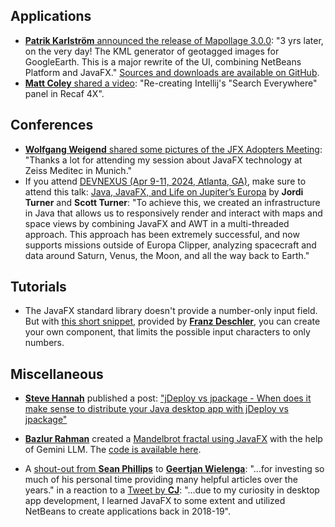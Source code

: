 ## Applications

* [**Patrik Karlström** announced the release of Mapollage 3.0.0](https://twitter.com/PatrikKarlstrom/status/1762215364845244834): "3 yrs later, on the very day! The KML generator of geotagged images for GoogleEarth. This is a major rewrite of the UI, combining NetBeans Platform and JavaFX." [Sources and downloads are available on GitHub](https://github.com/trixon/mapollage/releases/tag/v3.0.0).
* [**Matt Coley** shared a video](https://twitter.com/invokecoley/status/1764991484808380927): "Re-creating Intellij's "Search Everywhere" panel in Recaf 4X".

## Conferences

* [**Wolfgang Weigend** shared some pictures of the JFX Adopters Meeting](https://twitter.com/wolflook/status/1765356417760760283): "Thanks a lot for attending my session about JavaFX technology at Zeiss Meditec in Munich."
* If you attend [DEVNEXUS (Apr 9-11, 2024, Atlanta, GA)](https://twitter.com/devnexus), make sure to attend this talk: [Java, JavaFX, and Life on Jupiter’s Europa](https://devnexus.com/presentations/java-javafx-and-life-on-jupiter-s-europa/) by **Jordi Turner** and **Scott Turner**: "To achieve this, we created an infrastructure in Java that allows us to responsively render and interact with maps and space views by combining JavaFX and AWT in a multi-threaded approach. This approach has been extremely successful, and now supports missions outside of Europa Clipper, analyzing spacecraft and data around Saturn, Venus, the Moon, and all the way back to Earth."

## Tutorials

* The JavaFX standard library doesn't provide a number-only input field. But with [this short snippet](https://codestore.cloud/public-snippets/c352ebe8-0045-acef-b59a-22efa873dc12), provided by [**Franz Deschler**](https://twitter.com/FranzDeschler/status/1761707840970904014), you can create your own component, that limits the possible input characters to only numbers.

## Miscellaneous

* [**Steve Hannah**](https://twitter.com/shannah78/status/1764028712943751539) published a post: ["jDeploy vs jpackage - When does it make sense to distribute your Java desktop app with jDeploy vs jpackage"](https://jdeploy.substack.com/p/jdeploy-vs-jpackage)

* [**Bazlur Rahman**](https://twitter.com/bazlur_rahman) created a [Mandelbrot fractal using JavaFX](https://www.linkedin.com/pulse/fractal-journeys-javafx-exploration-a-n-m-bazlur-rahman-rfkjc/) with the help of Gemini LLM. The [code is available here](https://github.com/rokon12/Mandelbrot).
* A [shout-out from **Sean Phillips**](https://twitter.com/SeanMiPhillips/status/1764341506725286256) to [**Geertjan Wielenga**](https://twitter.com/GeertjanW): "...for investing so much of his personal time providing many helpful articles over the years." in a reaction to a [Tweet by **CJ**](https://twitter.com/jaimin_chovatia/status/1763977378030661739): "...due to my curiosity in desktop app development, I learned JavaFX to some extent and utilized NetBeans to create applications back in 2018-19".
